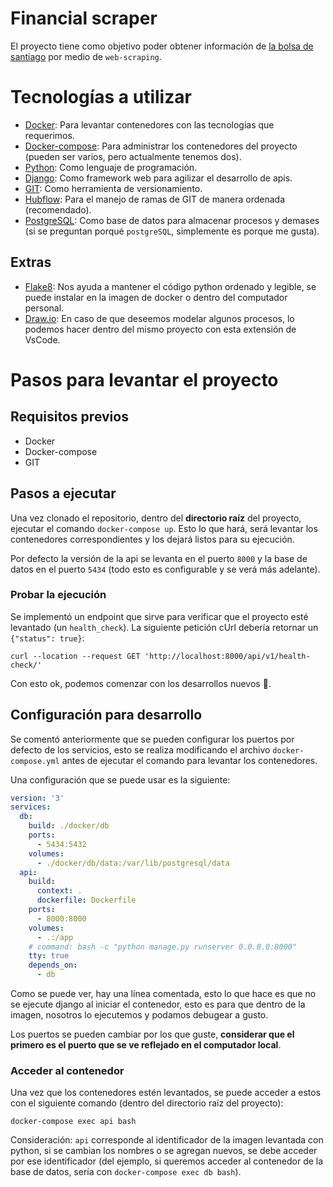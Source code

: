 # Financial scraper

El proyecto tiene como objetivo poder obtener información de [la bolsa de santiago](https://www.bolsadesantiago.com/) por medio de `web-scraping`.

# Tecnologías a utilizar

* [Docker](https://docs.docker.com/): Para levantar contenedores con las tecnologías que requerimos.
* [Docker-compose](https://docs.docker.com/compose/): Para administrar los contenedores del proyecto (pueden ser varios, pero actualmente tenemos dos).
* [Python](https://www.python.org/): Como lenguaje de programación.
* [Django](https://www.djangoproject.com/): Como framework web para agilizar el desarrollo de apis.
* [GIT](https://git-scm.com/): Como herramienta de versionamiento.
* [Hubflow](https://datasift.github.io/gitflow/): Para el manejo de ramas de GIT de manera ordenada (recomendado).
* [PostgreSQL](https://www.postgresql.org/): Como base de datos para almacenar procesos y demases (si se preguntan porqué `postgreSQL`, simplemente es porque me gusta).

## Extras

* [Flake8](https://flake8.pycqa.org/en/latest/): Nos ayuda a mantener el código python ordenado y legible, se puede instalar en la imagen de docker o dentro del computador personal.
* [Draw.io](https://marketplace.visualstudio.com/items?itemName=hediet.vscode-drawio): En caso de que deseemos modelar algunos procesos, lo podemos hacer dentro del mismo proyecto con esta extensión de VsCode.


# Pasos para levantar el proyecto

## Requisitos previos

* Docker
* Docker-compose
* GIT

## Pasos a ejecutar

Una vez clonado el repositorio, dentro del **directorio raíz** del proyecto, ejecutar el comando `docker-compose up`. Esto lo que hará, será levantar los contenedores correspondientes y los dejará listos para su ejecución.

Por defecto la versión de la api se levanta en el puerto `8000` y la base de datos en el puerto `5434` (todo esto es configurable y se verá más adelante).

### Probar la ejecución

Se implementó un endpoint que sirve para verificar que el proyecto esté levantado (un `health_check`). La siguiente petición cUrl debería retornar un `{"status": true}`:

```shell
curl --location --request GET 'http://localhost:8000/api/v1/health-check/'
```

Con esto ok, podemos comenzar con los desarrollos nuevos :rocket:.

## Configuración para desarrollo

Se comentó anteriormente que se pueden configurar los puertos por defecto de los servicios, esto se realiza modificando el archivo `docker-compose.yml` antes de ejecutar el comando para levantar los contenedores.

Una configuración que se puede usar es la siguiente:

```yaml
version: '3'
services:
  db:
    build: ./docker/db
    ports:
      - 5434:5432
    volumes:
      - ./docker/db/data:/var/lib/postgresql/data
  api:
    build:
      context: .
      dockerfile: Dockerfile
    ports:
      - 8000:8000
    volumes:
      - .:/app
    # command: bash -c "python manage.py runserver 0.0.0.0:8000"
    tty: true
    depends_on:
      - db
```

Como se puede ver, hay una línea comentada, esto lo que hace es que no se ejecute django al iniciar el contenedor, esto es para que dentro de la imagen, nosotros lo ejecutemos y podamos debugear a gusto.

Los puertos se pueden cambiar por los que guste, **considerar que el primero es el puerto que se ve reflejado en el computador local**.

### Acceder al contenedor

Una vez que los contenedores estén levantados, se puede acceder a estos con el siguiente comando (dentro del directorio raíz del proyecto):

```shell
docker-compose exec api bash
```

Consideración: `api` corresponde al identificador de la imagen levantada con python, si se cambian los nombres o se agregan nuevos, se debe acceder por ese identificador (del ejemplo, si queremos acceder al contenedor de la base de datos, sería con `docker-compose exec db bash`).
